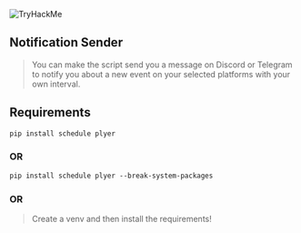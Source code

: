 ![TryHackMe](<img src="https://tryhackme-badges.s3.amazonaws.com/SmokeySecGR.png" alt="SmokeySecGR TryHackMe" />)

## Notification Sender
> You can make the script send you a message on Discord or Telegram to notify you about a new event on your selected platforms with your own interval.

## Requirements
```markdown
pip install schedule plyer
```
### OR
```markdown
pip install schedule plyer --break-system-packages
```
### OR
> Create a venv and then install the requirements!
